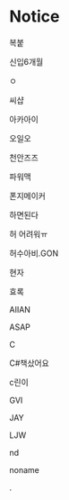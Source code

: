 # Notice


복붙

신입6개월

ㅇ

씨샵

아카아이

오일오

천안즈즈

파워맥

폰지메이커

하면된다

허 어려워ㅠ

허수아비.GON

현자

효록

AIIAN

ASAP

C

C#책샀어요

c린이

GVI

JAY

LJW

nd

noname



.

